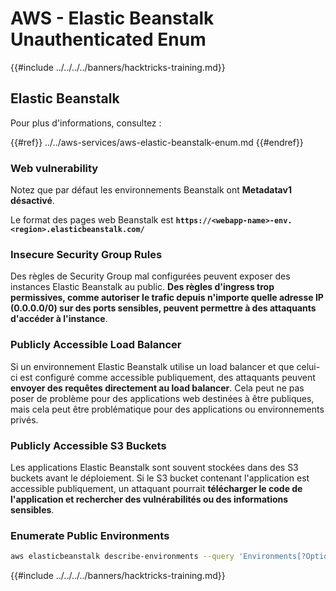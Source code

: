 # AWS - Elastic Beanstalk Unauthenticated Enum

{{#include ../../../../banners/hacktricks-training.md}}

## Elastic Beanstalk

Pour plus d'informations, consultez :

{{#ref}}
../../aws-services/aws-elastic-beanstalk-enum.md
{{#endref}}

### Web vulnerability

Notez que par défaut les environnements Beanstalk ont **Metadatav1 désactivé**.

Le format des pages web Beanstalk est **`https://<webapp-name>-env.<region>.elasticbeanstalk.com/`**

### Insecure Security Group Rules

Des règles de Security Group mal configurées peuvent exposer des instances Elastic Beanstalk au public. **Des règles d'ingress trop permissives, comme autoriser le trafic depuis n'importe quelle adresse IP (0.0.0.0/0) sur des ports sensibles, peuvent permettre à des attaquants d'accéder à l'instance**.

### Publicly Accessible Load Balancer

Si un environnement Elastic Beanstalk utilise un load balancer et que celui-ci est configuré comme accessible publiquement, des attaquants peuvent **envoyer des requêtes directement au load balancer**. Cela peut ne pas poser de problème pour des applications web destinées à être publiques, mais cela peut être problématique pour des applications ou environnements privés.

### Publicly Accessible S3 Buckets

Les applications Elastic Beanstalk sont souvent stockées dans des S3 buckets avant le déploiement. Si le S3 bucket contenant l'application est accessible publiquement, un attaquant pourrait **télécharger le code de l'application et rechercher des vulnérabilités ou des informations sensibles**.

### Enumerate Public Environments
```bash
aws elasticbeanstalk describe-environments --query 'Environments[?OptionSettings[?OptionName==`aws:elbv2:listener:80:defaultProcess` && contains(OptionValue, `redirect`)]].{EnvironmentName:EnvironmentName, ApplicationName:ApplicationName, Status:Status}' --output table
```
{{#include ../../../../banners/hacktricks-training.md}}
